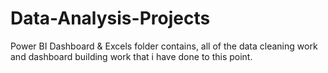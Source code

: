 # Data-Analysis-Projects
Power BI Dashboard & Excels folder contains, all of the data cleaning work and dashboard building work that i have done to this point.
